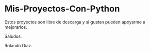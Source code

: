 Mis-Proyectos-Con-Python
========================

Estos proyectos son libre de descarga y si gustan pueden apoyarme a mejorarlos.

Saludos.

Rolando Diaz.
